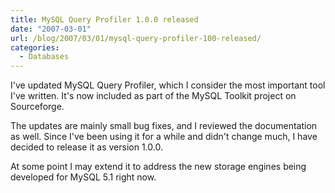 ```yaml
---
title: MySQL Query Profiler 1.0.0 released
date: "2007-03-01"
url: /blog/2007/03/01/mysql-query-profiler-100-released/
categories:
  - Databases
---
```


I've updated MySQL Query Profiler, which I consider the most important tool I've written. It's now included as part of the MySQL Toolkit project on Sourceforge.

The updates are mainly small bug fixes, and I reviewed the documentation as well. Since I've been using it for a while and didn't change much, I have decided to release it as version 1.0.0.

At some point I may extend it to address the new storage engines being developed for MySQL 5.1 right now.
